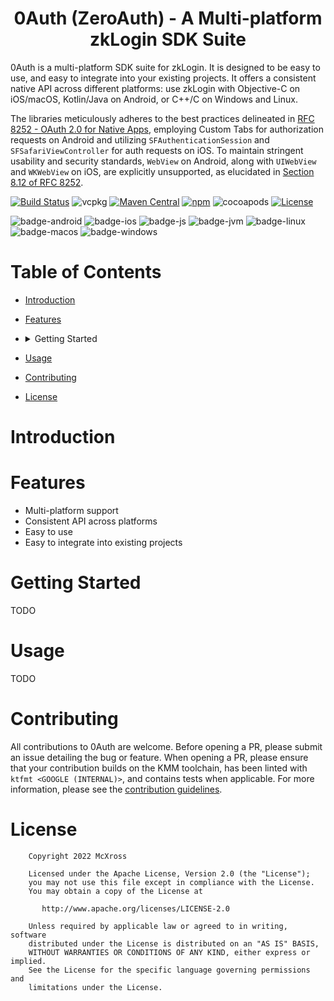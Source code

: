 <h1 align="center">0Auth (ZeroAuth) - A Multi-platform zkLogin SDK Suite</h1>

0Auth is a multi-platform SDK suite for zkLogin. It is designed to be easy to use, and easy to integrate into your
existing projects. It offers a consistent native API across different platforms: use zkLogin with Objective-C on iOS/macOS,
Kotlin/Java on Android, or C++/C on Windows and Linux.

The libraries meticulously adheres to the best practices delineated in [RFC 8252 - OAuth 2.0 for Native Apps](https://tools.ietf.org/html/rfc8252), employing Custom Tabs for authorization requests on Android and utilizing `SFAuthenticationSession` and `SFSafariViewController` for auth requests on iOS. To maintain stringent usability and security standards, `WebView` on Android, along with `UIWebView` and `WKWebView` on iOS, are explicitly unsupported, as elucidated in [Section 8.12 of RFC 8252](https://tools.ietf.org/html/rfc8252#section-8.12).

[![Build Status](https://travis-ci.org/0auth/0auth.svg?branch=master)](https://travis-ci.org/0auth/0auth)
![vcpkg](https://img.shields.io/badge/vcpkg-0auth-blue.svg)
[![Maven Central](https://img.shields.io/maven-central/v/xyz.mcxross.0auth/0auth)](https://search.maven.org/artifact/xyz.mcxross.0auth/0auth)
[![npm](https://img.shields.io/npm/v/mcxross/0auth)](https://www.npmjs.com/package/@mcxross/0auth)
![cocoapods](https://img.shields.io/badge/cocoapods-0auth-blue.svg)
[![License](https://img.shields.io/badge/license-Apache%202.0-blue.svg)](LICENSE)

![badge-android](http://img.shields.io/badge/Platform-Android-brightgreen.svg?logo=android)
![badge-ios](http://img.shields.io/badge/Platform-iOS-orange.svg?logo=apple)
![badge-js](http://img.shields.io/badge/Platform-NodeJS-yellow.svg?logo=javascript)
![badge-jvm](http://img.shields.io/badge/Platform-JVM-red.svg?logo=openjdk)
![badge-linux](http://img.shields.io/badge/Platform-Linux-lightgrey.svg?logo=linux)
![badge-macos](http://img.shields.io/badge/Platform-macOS-orange.svg?logo=apple)
![badge-windows](http://img.shields.io/badge/Platform-Windows-blue.svg?logo=windows)

# Table of Contents

- [Introduction](#introduction)
- [Features](#features)
- <details>
    <summary>Getting Started</summary>

  [Link to Section](#getting-started)

    - [Kotlin Multiplatform](#kotlin-multiplatform)
    - <details>
        <summary>Native</summary>

      [Link to Section](#native)

        - [Android](#android)
        - [iOS](#ios)
        - [Linux](#linux)
        - [macOS](#macos)
        - [Windows](#windows)
      </details>
    - <details>
        <summary>FFI</summary>

      [Link to Section](#ffi)

        - [C/C++](#cc)
        - [Python](#python)
        - [Ruby](#ruby)
        - [Rust](#rust)
      </details>
  </details>
- [Usage](#usage)
- [Contributing](#contributing)
- [License](#license)


# Introduction

# Features

* Multi-platform support
* Consistent API across platforms
* Easy to use
* Easy to integrate into existing projects

# Getting Started

TODO

# Usage

TODO

# Contributing

All contributions to 0Auth are welcome. Before opening a PR, please submit an issue detailing the bug or feature. When
opening a PR, please ensure that your contribution builds on the KMM toolchain, has been linted
with `ktfmt <GOOGLE (INTERNAL)>`, and contains tests when applicable. For more information, please see
the [contribution guidelines](CONTRIBUTING.md).
# License

```text
    Copyright 2022 McXross

    Licensed under the Apache License, Version 2.0 (the "License");
    you may not use this file except in compliance with the License.
    You may obtain a copy of the License at

       http://www.apache.org/licenses/LICENSE-2.0

    Unless required by applicable law or agreed to in writing, software
    distributed under the License is distributed on an "AS IS" BASIS,
    WITHOUT WARRANTIES OR CONDITIONS OF ANY KIND, either express or implied.
    See the License for the specific language governing permissions and
    limitations under the License.
```
